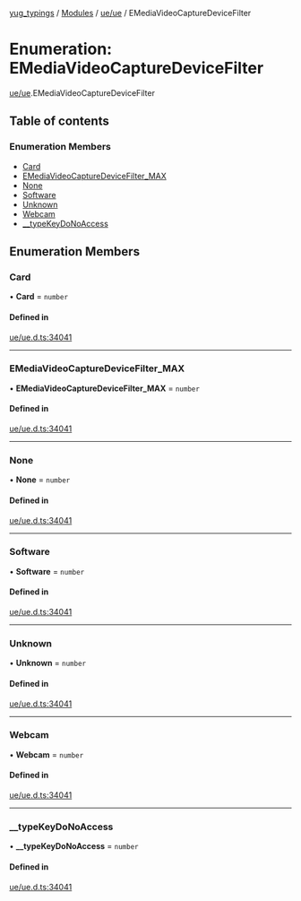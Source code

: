 [yug_typings](../README.md) / [Modules](../modules.md) / [ue/ue](../modules/ue_ue.md) / EMediaVideoCaptureDeviceFilter

# Enumeration: EMediaVideoCaptureDeviceFilter

[ue/ue](../modules/ue_ue.md).EMediaVideoCaptureDeviceFilter

## Table of contents

### Enumeration Members

- [Card](ue_ue.EMediaVideoCaptureDeviceFilter.md#card)
- [EMediaVideoCaptureDeviceFilter\_MAX](ue_ue.EMediaVideoCaptureDeviceFilter.md#emediavideocapturedevicefilter_max)
- [None](ue_ue.EMediaVideoCaptureDeviceFilter.md#none)
- [Software](ue_ue.EMediaVideoCaptureDeviceFilter.md#software)
- [Unknown](ue_ue.EMediaVideoCaptureDeviceFilter.md#unknown)
- [Webcam](ue_ue.EMediaVideoCaptureDeviceFilter.md#webcam)
- [\_\_typeKeyDoNoAccess](ue_ue.EMediaVideoCaptureDeviceFilter.md#__typekeydonoaccess)

## Enumeration Members

### Card

• **Card** = `number`

#### Defined in

[ue/ue.d.ts:34041](https://github.com/YugMetaverse/yug_typings/blob/25cad34/ue/ue.d.ts#L34041)

___

### EMediaVideoCaptureDeviceFilter\_MAX

• **EMediaVideoCaptureDeviceFilter\_MAX** = `number`

#### Defined in

[ue/ue.d.ts:34041](https://github.com/YugMetaverse/yug_typings/blob/25cad34/ue/ue.d.ts#L34041)

___

### None

• **None** = `number`

#### Defined in

[ue/ue.d.ts:34041](https://github.com/YugMetaverse/yug_typings/blob/25cad34/ue/ue.d.ts#L34041)

___

### Software

• **Software** = `number`

#### Defined in

[ue/ue.d.ts:34041](https://github.com/YugMetaverse/yug_typings/blob/25cad34/ue/ue.d.ts#L34041)

___

### Unknown

• **Unknown** = `number`

#### Defined in

[ue/ue.d.ts:34041](https://github.com/YugMetaverse/yug_typings/blob/25cad34/ue/ue.d.ts#L34041)

___

### Webcam

• **Webcam** = `number`

#### Defined in

[ue/ue.d.ts:34041](https://github.com/YugMetaverse/yug_typings/blob/25cad34/ue/ue.d.ts#L34041)

___

### \_\_typeKeyDoNoAccess

• **\_\_typeKeyDoNoAccess** = `number`

#### Defined in

[ue/ue.d.ts:34041](https://github.com/YugMetaverse/yug_typings/blob/25cad34/ue/ue.d.ts#L34041)

